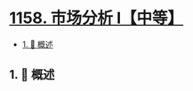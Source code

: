 # [1158. 市场分析 I【中等】](https://github.com/Tdahuyou/TNotes.leetcode/tree/main/notes/1158.%20%E5%B8%82%E5%9C%BA%E5%88%86%E6%9E%90%20I%E3%80%90%E4%B8%AD%E7%AD%89%E3%80%91)

<!-- region:toc -->

- [1. 📝 概述](#1--概述)

<!-- endregion:toc -->

## 1. 📝 概述
